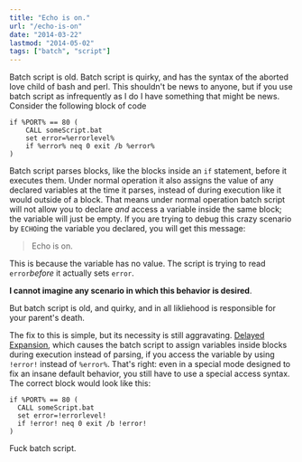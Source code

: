 ```yaml
---
title: "Echo is on."
url: "/echo-is-on"
date: "2014-03-22"
lastmod: "2014-05-02"
tags: ["batch", "script"]
---
```


Batch script is old. Batch script is quirky, and has the syntax of the aborted love child of bash and perl. This shouldn't be news to anyone, but if you use batch script as infrequently as I do I have something that might be news. Consider the following block of code

    if %PORT% == 80 (
        CALL someScript.bat
        set error=%errorlevel%
        if %error% neq 0 exit /b %error%
    )
    

Batch script parses blocks, like the blocks inside an `if` statement, before it executes them. Under normal operation it also assigns the value of any declared variables at the time it parses, instead of during execution like it would outside of a block. That means under normal operation batch script will not allow you to declare *and* access a variable inside the same block; the variable will just be empty. If you are trying to debug this crazy scenario by `ECHO`ing the variable you declared, you will get this message:

> Echo is on.

This is because the variable has no value. The script is trying to read `error`*before* it actually sets `error`.

**I cannot imagine any scenario in which this behavior is desired**.

But batch script is old, and quirky, and in all likliehood is responsible for your parent's death.

The fix to this is simple, but its necessity is still aggravating. [Delayed Expansion](http://ss64.com/nt/delayedexpansion.html), which causes the batch script to assign variables inside blocks during execution instead of parsing, if you access the variable by using `!error!` instead of `%error%`. That's right: even in a special mode designed to fix an insane default behavior, you still have to use a special access syntax. The correct block would look like this:

    if %PORT% == 80 (
      CALL someScript.bat
      set error=!errorlevel!
      if !error! neq 0 exit /b !error!
    )
    

Fuck batch script.
